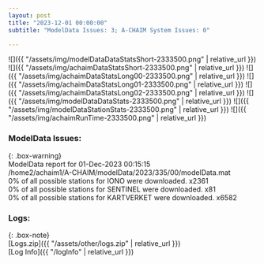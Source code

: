```yaml
---
layout: post
title: "2023-12-01 00:00:00"
subtitle: "ModelData Issues: 3; A-CHAIM System Issues: 0"

---
```


![]({{ "/assets/img/modelDataDataStatsShort-2333500.png" | relative_url }})
![]({{ "/assets/img/achaimDataStatsShort-2333500.png" | relative_url }})
![]({{ "/assets/img/achaimDataStatsLong00-2333500.png" | relative_url }})
![]({{ "/assets/img/achaimDataStatsLong01-2333500.png" | relative_url }})
![]({{ "/assets/img/achaimDataStatsLong02-2333500.png" | relative_url }})
![]({{ "/assets/img/modelDataDataStats-2333500.png" | relative_url }})
![]({{ "/assets/img/modelDataStationStats-2333500.png" | relative_url }})
![]({{ "/assets/img/achaimRunTime-2333500.png" | relative_url }})


### ModelData Issues:  
  
{: .box-warning}  
 ModelData report for 01-Dec-2023 00:15:15   
 /home2/achaim1/A-CHAIM/modelData/2023/335/00/modelData.mat   
 0% of all possible stations for IONO were downloaded. x2361   
 0% of all possible stations for SENTINEL were downloaded. x81   
 0% of all possible stations for KARTVERKET were downloaded. x6582   
  


### Logs:  
  
{: .box-note}  
[Logs.zip]({{ "/assets/other/logs.zip" | relative_url }})  
[Log Info]({{ "/logInfo" | relative_url }})  
